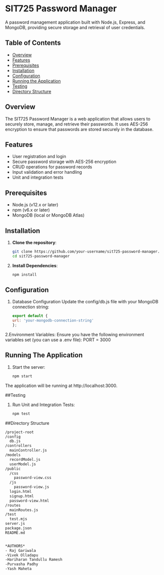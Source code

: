 # SIT725 Password Manager

A password management application built with Node.js, Express, and MongoDB, providing secure storage and retrieval of user credentials.

## Table of Contents

- [Overview](#overview)
- [Features](#features)
- [Prerequisites](#prerequisites)
- [Installation](#installation)
- [Configuration](#configuration)
- [Running the Application](#running-the-application)
- [Testing](#testing)
- [Directory Structure](#directory-structure)

## Overview

The SIT725 Password Manager is a web application that allows users to securely store, manage, and retrieve their passwords. It uses AES-256 encryption to ensure that passwords are stored securely in the database.

## Features

- User registration and login
- Secure password storage with AES-256 encryption
- CRUD operations for password records
- Input validation and error handling
- Unit and integration tests

## Prerequisites

- Node.js (v12.x or later)
- npm (v6.x or later)
- MongoDB (local or MongoDB Atlas)

## Installation

1. **Clone the repository**:

   ```bash
   git clone https://github.com/your-username/sit725-password-manager.git
   cd sit725-password-manager
2. **Install Dependencies**:
  
   ```bash
   npm install

## Configuration

1. Database Configuration
    Update the config/db.js file with your MongoDB connection string:
    ```javascript
    export default {
    url: 'your-mongodb-connection-string'
    };
<!-- Replace 'your-mongodb-connection-string' with your actual MongoDB connection string -->
2.Environment Variables:
    Ensure you have the following environment variables set (you can use a .env file):
    PORT = 3000 

## Running The Application

1. Start the server:
    ````bash
    npm start
The application will be running at http://localhost:3000.


##Testing
1. Run Unit and Integration Tests:
   ````bash
   npm test

##Directory Structure
  ````bash
  /project-root
  /config
    db.js
  /controllers
    mainController.js
  /models
    recordModel.js
    userModel.js
  /public
    /css
      password-view.css
    /js
      password-view.js
    login.html
    signup.html
    password-view.html
  /routes
    mainRoutes.js
  /test
    test.mjs
  server.js
  package.json
  README.md


*AUTHORS*
- Raj Gariwala
-Vivek Olladapu
-Hariharan Tandullu Ramesh
-Purvasha Padhy
-Yash Maheta
